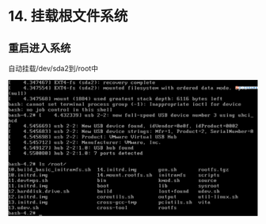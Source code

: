 # 14. 挂载根文件系统

## 重启进入系统

自动挂载/dev/sda2到/root中

![image-20201122110223114](image/挂载根文件系统/image-20201122110223114.png)